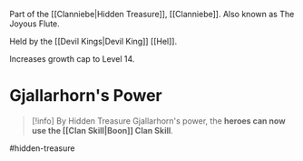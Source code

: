 Part of the [[Clanniebe|Hidden Treasure]], [[Clanniebe]]. Also known as The Joyous Flute.

Held by the [[Devil Kings|Devil King]] [[Hel]].

Increases growth cap to Level 14.
# Gjallarhorn's Power
>[!info]
>By Hidden Treasure Gjallarhorn's power, the **heroes can now use the [[Clan Skill|Boon]] Clan Skill**.

#hidden-treasure 